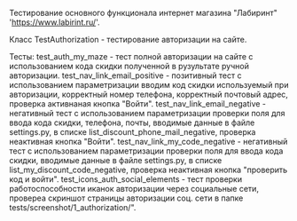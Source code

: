 Тестирование основного функционала интернет магазина "Лабиринт"
'https://www.labirint.ru/'.

Класс TestAuthorization - тестирование авторизации на сайте.

Тесты:
    test_auth_my_maze - тест полной авторизации на сайте с использованием кода скидки
полученной в рузультате ручной авторизации.
    test_nav_link_email_positive - позитивный тест с использованием параметризации 
вводим код скидки используемый при авторизации, корректный номер телефона, корректный почтовый адрес,
проверка активнаная кнопка "Войти".
    test_nav_link_email_negative - негативный тест с использованием параметризации 
проверки поля для ввода кода скидки, телефона, почты, вводимые данные в файле settings.py, 
в списке list_discount_phone_mail_negative, проверка неактивная кнопка "Войти".
    test_nav_link_my_code_negative - негативный тест с использованием параметризации
проверки поля для ввода кода скидки, вводимые данные в файле settings.py, 
в списке list_my_discount_code_negative, проверка неактивная кнопка "проверить код и войти".
    test_icons_auth_social_elements - тест проверки работоспособности иканок авторизации через социальные сети,
провереа скриншот страницы авторизации соц. сети в папке tests/screenshot/1_authorization/".